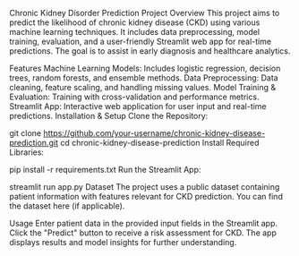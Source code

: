 Chronic Kidney Disorder Prediction
Project Overview
This project aims to predict the likelihood of chronic kidney disease (CKD) using various machine learning techniques. It includes data preprocessing, model training, evaluation, and a user-friendly Streamlit web app for real-time predictions. The goal is to assist in early diagnosis and healthcare analytics.

Features
Machine Learning Models: Includes logistic regression, decision trees, random forests, and ensemble methods.
Data Preprocessing: Data cleaning, feature scaling, and handling missing values.
Model Training & Evaluation: Training with cross-validation and performance metrics.
Streamlit App: Interactive web application for user input and real-time predictions.
Installation & Setup
Clone the Repository:


git clone https://github.com/your-username/chronic-kidney-disease-prediction.git
cd chronic-kidney-disease-prediction
Install Required Libraries:


pip install -r requirements.txt
Run the Streamlit App:


streamlit run app.py
Dataset
The project uses a public dataset containing patient information with features relevant for CKD prediction. You can find the dataset here (if applicable).

Usage
Enter patient data in the provided input fields in the Streamlit app.
Click the "Predict" button to receive a risk assessment for CKD.
The app displays results and model insights for further understanding.
